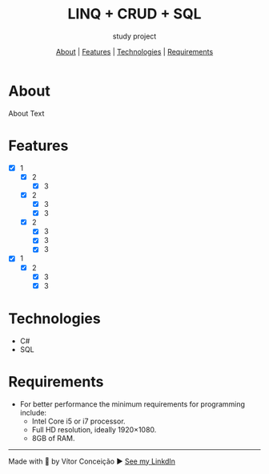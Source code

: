 <h1 align="center">LINQ + CRUD + SQL</h1>
<p align="center">study project</p>

<p align="center">
    <a href="#about">About</a> |
    <a href="#features">Features</a> |
    <a href="#technologies">Technologies</a> |
    <a href="#requirements">Requirements</a> 
    
</p>

<img src="public/assets/gtImage.jpg" alt="">

# About
<p>
    About Text
</p>

# Features
- [x] 1
    - [x] 2
        - [x] 3
    - [x] 2
        - [x] 3
        - [x] 3
    - [x] 2
        - [x] 3
        - [x] 3
        - [x] 3
- [x] 1
    - [x] 2
        - [x] 3
        - [x] 3
    
# Technologies
- C#
- SQL

# Requirements
- For better performance the minimum requirements for programming include: 
    - Intel Core i5 or i7 processor. 
    - Full HD resolution, ideally 1920×1080. 
    - 8GB of RAM.

---
Made with 💜 by Vítor Conceição ▶ [See my LinkdIn](https://www.linkedin.com/in/v%C3%ADtor-concei%C3%A7%C3%A3o-707404227/)
